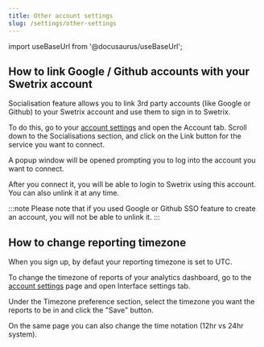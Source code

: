 ```yaml
---
title: Other account settings
slug: /settings/other-settings
---
```


import useBaseUrl from '@docusaurus/useBaseUrl';

## How to link Google / Github accounts with your Swetrix account

Socialisation feature allows you to link 3rd party accounts (like Google or Github) to your Swetrix account and use them to sign in to Swetrix.

To do this, go to your [account settings](https://swetrix.com/user-settings) and open the Account tab. Scroll down to the Socialisations section, and click on the Link button for the service you want to connect.

A popup window will be opened prompting you to log into the account you want to connect.

After you connect it, you will be able to login to Swetrix using this account. You can also unlink it at any time.

:::note
Please note that if you used Google or Github SSO feature to create an account, you will not be able to unlink it. 
:::

## How to change reporting timezone

When you sign up, by defaut your reporting timezone is set to UTC.

To change the timezone of reports of your analytics dashboard, go to the [account settings](https://swetrix.com/user-settings) page and open Interface settings tab.

Under the Timezone preference section, select the timezone you want the reports to be in and click the "Save" button.

On the same page you can also change the time notation (12hr vs 24hr system).
